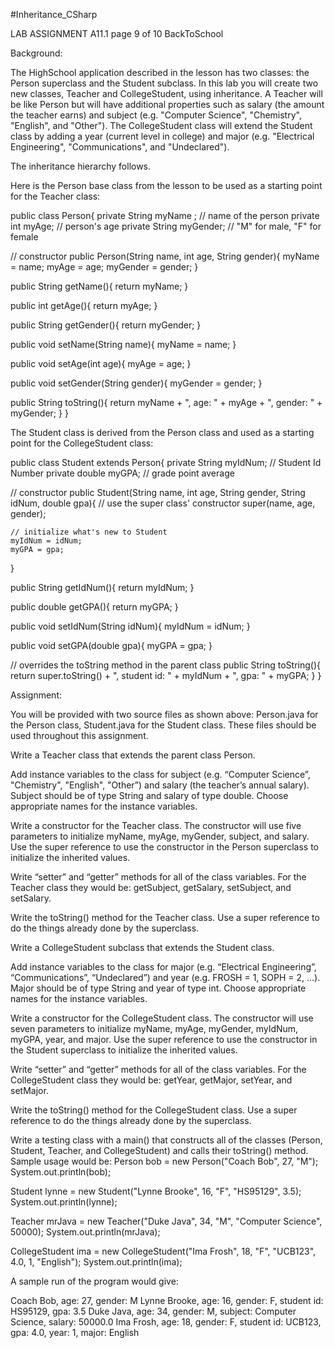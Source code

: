 #Inheritance_CSharp

LAB ASSIGNMENT A11.1	page 9 of 10
BackToSchool

Background:

The HighSchool application described in the lesson has two classes: the Person superclass and the Student subclass. In this lab you will create two new classes, Teacher and CollegeStudent, using inheritance. A Teacher will be like Person but will have additional properties such as salary (the amount the teacher earns) and subject (e.g. "Computer Science", "Chemistry", "English", and "Other"). The CollegeStudent class will extend the Student class by adding a year (current level in college) and major (e.g. "Electrical Engineering", "Communications", and "Undeclared").

The inheritance hierarchy follows.



Here is the Person base class from the lesson to be used as a starting point for the Teacher class:

public class Person{
  private String myName ;  // name of the person
  private int myAge;       // person's age
  private String myGender; // "M" for male, "F" for female

  // constructor
  public Person(String name, int age, String gender){
    myName = name;
    myAge = age;
    myGender = gender;
  }

  public String getName(){
    return myName;
  }


  public int getAge(){
    return myAge;
  }

  public String getGender(){
    return myGender;
  }

  public void setName(String name){
    myName = name;
  }

  public void setAge(int age){
    myAge = age;
  }

  public void setGender(String gender){
    myGender = gender;
  }

  public String toString(){
    return myName + ", age: " + myAge + ", gender: " + 
                                myGender;
  }
}

The Student class is derived from the Person class and used as a starting point for the CollegeStudent class:

public class Student extends Person{
  private String myIdNum; // Student Id Number
  private double myGPA; // grade point average

  // constructor
  public Student(String name, int age, String gender,
            String idNum, double gpa){
    // use the super class' constructor
    super(name, age, gender);

    // initialize what's new to Student
    myIdNum = idNum;
    myGPA = gpa;
  }

  public String getIdNum(){
    return myIdNum;
  }

  public double getGPA(){
    return myGPA;
  }

  public void setIdNum(String idNum){
    myIdNum = idNum;
  }

  public void setGPA(double gpa){
    myGPA = gpa;
  }

  // overrides the toString method in the parent class
  public String toString(){
    return super.toString() + ", student id: " + myIdNum + ", gpa: " + myGPA;
  }
}

Assignment:

You will be provided with two source files as shown above: Person.java for the Person class, Student.java for the Student class. These files should be used throughout this assignment.

Write a Teacher class that extends the parent class Person.

Add instance variables to the class for subject (e.g. “Computer Science”, "Chemistry", "English", "Other”) and salary (the teacher’s annual salary). Subject should be of type String and salary of type double. Choose appropriate names for the instance variables.

Write a constructor for the Teacher class. The constructor will use five parameters to initialize myName, myAge, myGender, subject, and salary. Use the super reference to use the constructor in the Person superclass to initialize the inherited values.

Write “setter” and “getter” methods for all of the class variables. For the Teacher class they would be: getSubject, getSalary, setSubject, and setSalary.

Write the toString() method for the Teacher class. Use a super reference to do the things already done by the superclass.

Write a CollegeStudent subclass that extends the Student class.

Add instance variables to the class for major (e.g. “Electrical Engineering”, “Communications”, “Undeclared”) and year (e.g. FROSH = 1, SOPH = 2, ...). Major should be of type String and year of type int. Choose appropriate names for the instance variables.

Write a constructor for the CollegeStudent class. The constructor will use seven parameters to initialize myName, myAge, myGender, myIdNum, myGPA, year, and major. Use the super reference to use the constructor in the Student superclass to initialize the inherited values.

Write “setter” and “getter” methods for all of the class variables. For the CollegeStudent class they would be: getYear, getMajor, setYear, and setMajor.

Write the toString() method for the CollegeStudent class. Use a super reference to do the things already done by the superclass.

Write a testing class with a main() that constructs all of the classes (Person, Student, Teacher, and CollegeStudent) and calls their toString() method. Sample usage would be:
Person bob = new Person("Coach Bob", 27, "M");
System.out.println(bob);

Student lynne = new Student("Lynne Brooke", 16, "F", "HS95129", 3.5);
System.out.println(lynne);

Teacher mrJava = new Teacher("Duke Java", 34, "M", "Computer Science", 50000);
System.out.println(mrJava);

CollegeStudent ima = new CollegeStudent("Ima Frosh", 18, "F", "UCB123",
                                         4.0, 1, "English");
System.out.println(ima);

A sample run of the program would give:

Coach Bob, age: 27, gender: M
Lynne Brooke, age: 16, gender: F, student id: HS95129, gpa: 3.5
Duke Java, age: 34, gender: M, subject: Computer Science, salary: 50000.0
Ima Frosh, age: 18, gender: F, student id: UCB123, gpa: 4.0, year: 1, major: English
